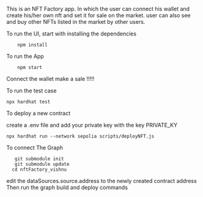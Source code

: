 This is an NFT Factory app.
In which the user can connect his wallet and create his/her own nft and set it for sale on the market.
user can also see and buy other NFTs listed in the market by other users.

To run the UI,
start with  installing the dependencies
```
    npm install
```
To run the App
```
    npm start
```
Connect the wallet make a sale !!!!!

To run the test case
```
npx hardhat test
```

To deploy a new contract

create a .env file and add your private key with the key PRIVATE_KY
```
npx hardhat run --network sepolia scripts/deployNFT.js
```

To connect The Graph 
```
   git submodule init
   git submodule update
  cd nftFactory_vishnu
  ```
edit the dataSources.source.address to the newly created contract address 
Then run the graph build and deploy commands
